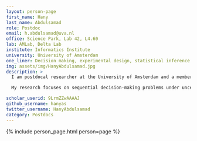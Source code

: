 ```yaml
---
layout: person-page
first_name: Hany
last_name: Abdulsamad
role: Postdoc
email: h.abdulsamad@uva.nl
office: Science Park, Lab 42, L4.60
lab: AMLab, Delta Lab
institute: Informatics Institute
university: University of Amsterdam
one_liner: Decision making, experimental design, statistical inference
img: assets/img/HanyAbdulsamad.jpg
description: >
  I am postdocal researcher at the University of Amsterdam and a member of the AMLAB and Delta Lab. Previously, I was a postdocal researcher at Simo Särkkä's group at Aalto University in Finland. I received m PhD in Computer Science from the Technical University of Darmstadt under the supervision of Jan Peters.

  My research focuses on sequential decision-making problems under uncertainty and the connection to statistical inference. 

scholar_userid: 9LrmZZwAAAAJ
github_username: hanyas
twitter_username: HanyAbdulsamad
category: Postdocs
---
```


{% include person_page.html person=page %}
